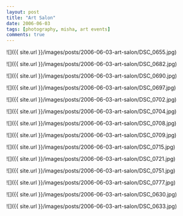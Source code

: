 ```yaml
---
layout: post
title: "Art Salon"
date: 2006-06-03
tags: [photography, misha, art events]
comments: true
---
```

![]({{ site.url }}/images/posts/2006-06-03-art-salon/DSC_0655.jpg)

![]({{ site.url }}/images/posts/2006-06-03-art-salon/DSC_0682.jpg)

![]({{ site.url }}/images/posts/2006-06-03-art-salon/DSC_0690.jpg)

![]({{ site.url }}/images/posts/2006-06-03-art-salon/DSC_0697.jpg)

![]({{ site.url }}/images/posts/2006-06-03-art-salon/DSC_0702.jpg)

![]({{ site.url }}/images/posts/2006-06-03-art-salon/DSC_0704.jpg)

![]({{ site.url }}/images/posts/2006-06-03-art-salon/DSC_0708.jpg)

![]({{ site.url }}/images/posts/2006-06-03-art-salon/DSC_0709.jpg)

![]({{ site.url }}/images/posts/2006-06-03-art-salon/DSC_0715.jpg)

![]({{ site.url }}/images/posts/2006-06-03-art-salon/DSC_0721.jpg)

![]({{ site.url }}/images/posts/2006-06-03-art-salon/DSC_0751.jpg)

![]({{ site.url }}/images/posts/2006-06-03-art-salon/DSC_0777.jpg)

![]({{ site.url }}/images/posts/2006-06-03-art-salon/DSC_0630.jpg)

![]({{ site.url }}/images/posts/2006-06-03-art-salon/DSC_0633.jpg)
